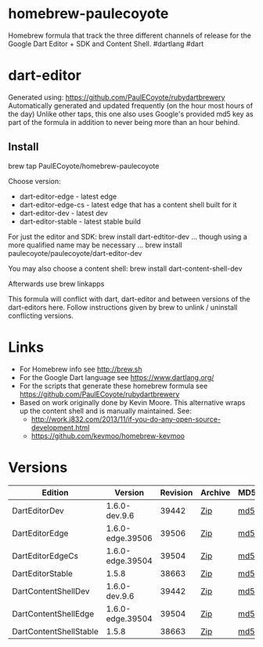 homebrew-paulecoyote
====================

Homebrew formula that track the three different channels of release for the Google Dart Editor + SDK and Content Shell.  #dartlang #dart

dart-editor
===========

Generated using: https://github.com/PaulECoyote/rubydartbrewery
Automatically generated and updated frequently (on the hour most hours of the day)
Unlike other taps, this one also uses Google's provided md5 key as part of the formula in addition to never being more than an hour behind.

Install
-------
brew tap PaulECoyote/homebrew-paulecoyote

Choose version:
* dart-editor-edge - latest edge
* dart-editor-edge-cs - latest edge that has a content shell built for it
* dart-editor-dev - latest dev
* dart-editor-stable - latest stable build

For just the editor and SDK:
brew install dart-edtitor-dev
... though using a more qualified name may be necessary ...
brew install paulecoyote/paulecoyote/dart-editor-dev

You may also choose a content shell:
brew install dart-content-shell-dev

Afterwards use 
brew linkapps

This formula will conflict with dart, dart-editor and between versions of the dart-editors here.  Follow instructions given by brew to unlink / uninstall conflicting versions.

Links
=====
* For Homebrew info see http://brew.sh
* For the Google Dart language see https://www.dartlang.org/
* For the scripts that generate these homebrew formula see https://github.com/PaulECoyote/rubydartbrewery
* Based on work originally done by Kevin Moore. This alternative wraps up the content shell and is manually maintained.  See: 
    * http://work.j832.com/2013/11/if-you-do-any-open-source-development.html
    * https://github.com/kevmoo/homebrew-kevmoo

Versions
========
| Edition | Version | Revision | Archive | MD5 | Notes |
| ------- | ------- | -------- | ------- | --- | ----- |
| DartEditorDev | 1.6.0-dev.9.6 | 39442 | [Zip](https://storage.googleapis.com/dart-archive/channels/dev/release/39442/editor/darteditor-macos-x64.zip) | [md5](https://storage.googleapis.com/dart-archive/channels/dev/release/39442/editor/darteditor-macos-x64.zip.md5sum) | [Changes](https://storage.googleapis.com/dart-archive/channels/dev/release/latest/changelog.html) |
| DartEditorEdge | 1.6.0-edge.39506 | 39506 | [Zip](https://storage.googleapis.com/dart-archive/channels/be/raw/39506/editor/darteditor-macos-x64.zip) | [md5](https://storage.googleapis.com/dart-archive/channels/be/raw/39506/editor/darteditor-macos-x64.zip.md5sum) | - |
| DartEditorEdgeCs | 1.6.0-edge.39504 | 39504 | [Zip](https://storage.googleapis.com/dart-archive/channels/be/raw/39504/editor/darteditor-macos-x64.zip) | [md5](https://storage.googleapis.com/dart-archive/channels/be/raw/39504/editor/darteditor-macos-x64.zip.md5sum) | - |
| DartEditorStable | 1.5.8 | 38663 | [Zip](https://storage.googleapis.com/dart-archive/channels/stable/release/38663/editor/darteditor-macos-x64.zip) | [md5](https://storage.googleapis.com/dart-archive/channels/stable/release/38663/editor/darteditor-macos-x64.zip.md5sum) | [Changes](https://storage.googleapis.com/dart-archive/channels/stable/release/latest/changelog.html) |
| DartContentShellDev | 1.6.0-dev.9.6 | 39442 | [Zip](https://storage.googleapis.com/dart-archive/channels/dev/release/39442/dartium/content_shell-macos-ia32-release.zip) | [md5](https://storage.googleapis.com/dart-archive/channels/dev/release/39442/dartium/content_shell-macos-ia32-release.zip.md5sum) | - |
| DartContentShellEdge | 1.6.0-edge.39504 | 39504 | [Zip](https://storage.googleapis.com/dart-archive/channels/be/raw/39504/dartium/content_shell-macos-ia32-release.zip) | [md5](https://storage.googleapis.com/dart-archive/channels/be/raw/39504/dartium/content_shell-macos-ia32-release.zip.md5sum) | - |
| DartContentShellStable | 1.5.8 | 38663 | [Zip](https://storage.googleapis.com/dart-archive/channels/stable/release/38663/dartium/content_shell-macos-ia32-release.zip) | [md5](https://storage.googleapis.com/dart-archive/channels/stable/release/38663/dartium/content_shell-macos-ia32-release.zip.md5sum) | - |
